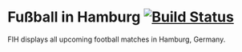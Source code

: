 # Fußball in Hamburg [![Build Status](https://travis-ci.org/ollide/fussball-in-hamburg.svg?branch=develop)](https://travis-ci.org/ollide/fussball-in-hamburg)

FIH displays all upcoming football matches in Hamburg, Germany.